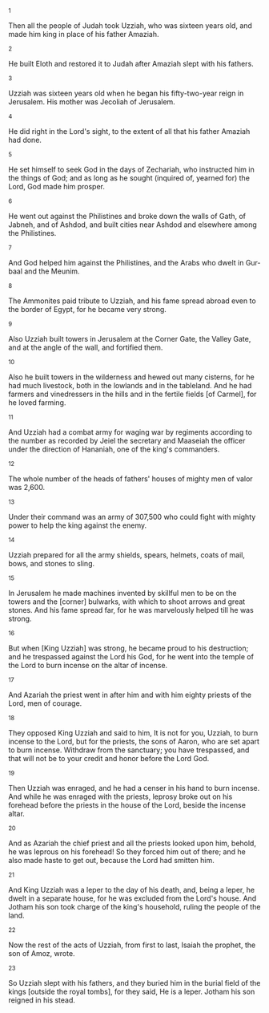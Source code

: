 <sup>1</sup> 

Then all the people of Judah took Uzziah, who was sixteen years old, and made him king in place of his father Amaziah. 

<sup>2</sup> 

He built Eloth and restored it to Judah after Amaziah slept with his fathers. 

<sup>3</sup> 

Uzziah was sixteen years old when he began his fifty-two-year reign in Jerusalem. His mother was Jecoliah of Jerusalem. 

<sup>4</sup> 

He did right in the Lord's sight, to the extent of all that his father Amaziah had done. 

<sup>5</sup> 

He set himself to seek God in the days of Zechariah, who instructed him in the things of God; and as long as he sought (inquired of, yearned for) the Lord, God made him prosper. 

<sup>6</sup> 

He went out against the Philistines and broke down the walls of Gath, of Jabneh, and of Ashdod, and built cities near Ashdod and elsewhere among the Philistines. 

<sup>7</sup> 

And God helped him against the Philistines, and the Arabs who dwelt in Gur-baal and the Meunim. 

<sup>8</sup> 

The Ammonites paid tribute to Uzziah, and his fame spread abroad even to the border of Egypt, for he became very strong. 

<sup>9</sup> 

Also Uzziah built towers in Jerusalem at the Corner Gate, the Valley Gate, and at the angle of the wall, and fortified them. 

<sup>10</sup> 

Also he built towers in the wilderness and hewed out many cisterns, for he had much livestock, both in the lowlands and in the tableland. And he had farmers and vinedressers in the hills and in the fertile fields [of Carmel], for he loved farming. 

<sup>11</sup> 

And Uzziah had a combat army for waging war by regiments according to the number as recorded by Jeiel the secretary and Maaseiah the officer under the direction of Hananiah, one of the king's commanders. 

<sup>12</sup> 

The whole number of the heads of fathers' houses of mighty men of valor was 2,600. 

<sup>13</sup> 

Under their command was an army of 307,500 who could fight with mighty power to help the king against the enemy. 

<sup>14</sup> 

Uzziah prepared for all the army shields, spears, helmets, coats of mail, bows, and stones to sling. 

<sup>15</sup> 

In Jerusalem he made machines invented by skillful men to be on the towers and the [corner] bulwarks, with which to shoot arrows and great stones. And his fame spread far, for he was marvelously helped till he was strong. 

<sup>16</sup> 

But when [King Uzziah] was strong, he became proud to his destruction; and he trespassed against the Lord his God, for he went into the temple of the Lord to burn incense on the altar of incense. 

<sup>17</sup> 

And Azariah the priest went in after him and with him eighty priests of the Lord, men of courage. 

<sup>18</sup> 

They opposed King Uzziah and said to him, It is not for you, Uzziah, to burn incense to the Lord, but for the priests, the sons of Aaron, who are set apart to burn incense. Withdraw from the sanctuary; you have trespassed, and that will not be to your credit and honor before the Lord God. 

<sup>19</sup> 

Then Uzziah was enraged, and he had a censer in his hand to burn incense. And while he was enraged with the priests, leprosy broke out on his forehead before the priests in the house of the Lord, beside the incense altar. 

<sup>20</sup> 

And as Azariah the chief priest and all the priests looked upon him, behold, he was leprous on his forehead! So they forced him out of there; and he also made haste to get out, because the Lord had smitten him. 

<sup>21</sup> 

And King Uzziah was a leper to the day of his death, and, being a leper, he dwelt in a separate house, for he was excluded from the Lord's house. And Jotham his son took charge of the king's household, ruling the people of the land. 

<sup>22</sup> 

Now the rest of the acts of Uzziah, from first to last, Isaiah the prophet, the son of Amoz, wrote. 

<sup>23</sup> 

So Uzziah slept with his fathers, and they buried him in the burial field of the kings [outside the royal tombs], for they said, He is a leper. Jotham his son reigned in his stead.